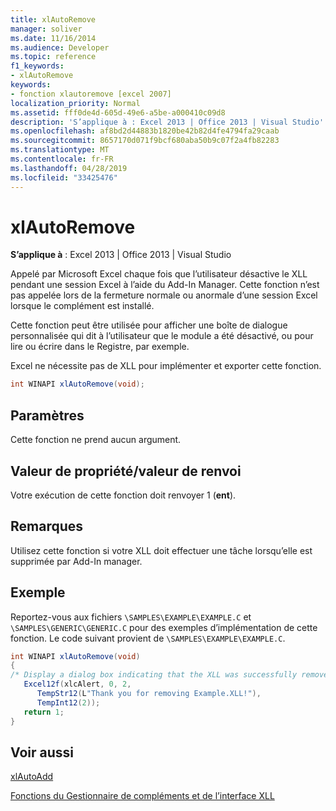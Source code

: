 ```yaml
---
title: xlAutoRemove
manager: soliver
ms.date: 11/16/2014
ms.audience: Developer
ms.topic: reference
f1_keywords:
- xlAutoRemove
keywords:
- fonction xlautoremove [excel 2007]
localization_priority: Normal
ms.assetid: fff0de4d-605d-49e6-a5be-a000410c09d8
description: 'S’applique à : Excel 2013 | Office 2013 | Visual Studio'
ms.openlocfilehash: af8bd2d44883b1820be42b82d4fe4794fa29caab
ms.sourcegitcommit: 8657170d071f9bcf680aba50b9c07f2a4fb82283
ms.translationtype: MT
ms.contentlocale: fr-FR
ms.lasthandoff: 04/28/2019
ms.locfileid: "33425476"
---
```

# <a name="xlautoremove"></a>xlAutoRemove

 **S’applique à** : Excel 2013 | Office 2013 | Visual Studio 
  
Appelé par Microsoft Excel chaque fois que l’utilisateur désactive le XLL pendant une session Excel à l’aide du Add-In Manager. Cette fonction n’est pas appelée lors de la fermeture normale ou anormale d’une session Excel lorsque le complément est installé.
  
Cette fonction peut être utilisée pour afficher une boîte de dialogue personnalisée qui dit à l’utilisateur que le module a été désactivé, ou pour lire ou écrire dans le Registre, par exemple.
  
Excel ne nécessite pas de XLL pour implémenter et exporter cette fonction. 
  
```cs
int WINAPI xlAutoRemove(void);
```

## <a name="parameters"></a>Paramètres

Cette fonction ne prend aucun argument.
  
## <a name="property-valuereturn-value"></a>Valeur de propriété/valeur de renvoi

Votre exécution de cette fonction doit renvoyer 1 (**ent**).
  
## <a name="remarks"></a>Remarques

Utilisez cette fonction si votre XLL doit effectuer une tâche lorsqu’elle est supprimée par Add-In manager.
  
## <a name="example"></a>Exemple

Reportez-vous aux fichiers `\SAMPLES\EXAMPLE\EXAMPLE.C` et `\SAMPLES\GENERIC\GENERIC.C` pour des exemples d’implémentation de cette fonction. Le code suivant provient de `\SAMPLES\EXAMPLE\EXAMPLE.C`.
  
```cs
int WINAPI xlAutoRemove(void)
{
/* Display a dialog box indicating that the XLL was successfully removed */
   Excel12f(xlcAlert, 0, 2,
      TempStr12(L"Thank you for removing Example.XLL!"),
      TempInt12(2));
   return 1;
}
```

## <a name="see-also"></a>Voir aussi



[xlAutoAdd](xlautoadd.md)


[Fonctions du Gestionnaire de compléments et de l’interface XLL](add-in-manager-and-xll-interface-functions.md)

